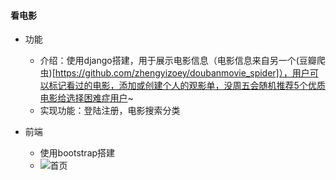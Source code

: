 #### 看电影
 - 功能
   - 介绍：使用django搭建，用于展示电影信息（电影信息来自另一个(豆瓣爬虫)[https://github.com/zhengyizoey/doubanmovie_spider]），用户可以标记看过的电影，添加或创建个人的观影单，没周五会随机推荐5个优质电影给选择困难症用户~
   - 实现功能：登陆注册，电影搜索分类
   
 - 前端
   - 使用bootstrap搭建
   - ![首页](https://github.com/zhengyizoey/watchfilms_django_website/blob/master/watchfilm.png)
